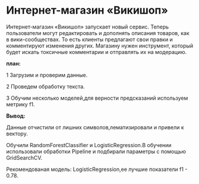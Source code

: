 # Интернет-магазин «Викишоп»
Интернет-магазин «Викишоп» запускает новый сервис. Теперь пользователи могут редактировать и дополнять описания товаров, как в вики-сообществах. То есть клиенты предлагают свои правки и комментируют изменения других. Магазину нужен инструмент, который будет искать токсичные комментарии и отправлять их на модерацию.

**план:**

1 Загрузим и проверим данные.

2 Проведем обработку текста.

3 Обучим несколько моделей,для верности предсказаний используем метрику f1.

**Вывод:**

Данные отчистили от лишних символов,лематизировали и привели к вектору.

Обучили RandomForestClassifier и LogisticRegression.В обучении использовали обработки Pipeline и подбирали параметры с помощью GridSearchCV.

Рекомендованая модель: LogisticRegression,ee лучшие показатели f1 - 0.78.
